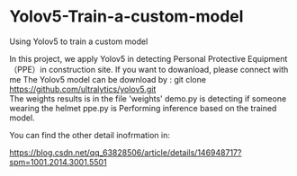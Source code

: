 # Yolov5-Train-a-custom-model
Using Yolov5 to train a custom model

In this project, we apply Yolov5 in detecting Personal Protective Equipment（PPE）in construction site.
If you want to dowanload, please connect with me
The Yolov5 model can be download by : git clone https://github.com/ultralytics/yolov5.git  
The weights results is in the file 'weights'
demo.py is detecting if someone wearing the helmet
ppe.py is Performing inference based on the trained model.

You can find the other detail inofrmation in:

https://blog.csdn.net/qq_63828506/article/details/146948717?spm=1001.2014.3001.5501
